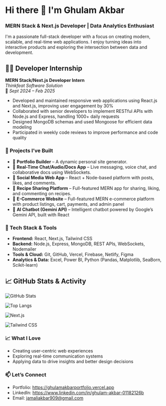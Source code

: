 # Hi there 👋 I'm Ghulam Akbar

### MERN Stack & Next.js Developer | Data Analytics Enthusiast

I'm a passionate full-stack developer with a focus on creating modern, scalable, and real-time web applications. I enjoy turning ideas into interactive products and exploring the intersection between data and development.

## 🧑‍💻 Developer Internship  
**MERN Stack/Next.js Developer Intern**  
*Thinkfeat Software Solution*  
📅 *Sept 2024 – Feb 2025*

- Developed and maintained responsive web applications using React.js and Next.js, improving user engagement by 30%
- Collaborated with senior developers to implement RESTful APIs with Node.js and Express, handling 1000+ daily requests
- Designed MongoDB schemas and used Mongoose for efficient data modeling
- Participated in weekly code reviews to improve performance and code quality
### 💼 Projects I’ve Built
- 🧰 **Portfolio Builder** – A dynamic personal site generator.
- 💬 **Real-Time Chat/Audio/Docs App** – Live messaging, voice chat, and collaborative docs using WebSockets.
- 📱 **Social Media Web App** – React + Node-based platform with posts, likes, and comments.
- 🍲 **Recipe Sharing Platform** – Full-featured MERN app for sharing, liking, and commenting on recipes.
- 🛒 **E-Commerce Website** – Full-featured MERN e-commerce platform with product listings, cart, payments, and admin panel  
- 💬 **AI Chatbot (Gemini API)** – Intelligent chatbot powered by Google’s Gemini API, built with React 

### 🧠 Tech Stack & Tools
- **Frontend:** React, Next.js, Tailwind CSS
- **Backend:** Node.js, Express, MongoDB, REST APIs, WebSockets, Nodemailer
- **Tools & Cloud:** Git, GitHub, Vercel, Firebase, Netlify, Figma
- **Analytics & Data:** Excel, Power BI, Python (Pandas, Matplotlib, SeaBorn, Scikit-learn)

## 📈 GitHub Stats & Activity

![GitHub Stats](https://github-readme-stats.vercel.app/api?username=akbar909&show_icons=true&theme=radical)

![Top Langs](https://github-readme-stats.vercel.app/api/top-langs/?username=akbar909&layout=compact&theme=radical)

![Next.js](https://img.shields.io/badge/Next.js-000000?style=for-the-badge&logo=nextdotjs&logoColor=white)

![Tailwind CSS](https://img.shields.io/badge/Tailwind_CSS-38bdf8?style=for-the-badge&logo=tailwind-css&logoColor=white)



### 📈 What I Love
- Creating user-centric web experiences
- Exploring real-time communication systems
- Applying data to drive insights and better design decisions

### 📫 Let’s Connect
- Portfolio: https://ghulamakbarportfolio.vercel.app
- LinkedIn: https://www.linkedin.com/in/ghulam-akbar-01182126b
- Email: jamaliakbar909@gmail.com
